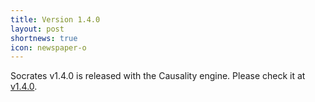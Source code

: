 ```yaml
---
title: Version 1.4.0
layout: post
shortnews: true
icon: newspaper-o
---
```


Socrates v1.4.0 is released with the Causality engine. Please check it at <a href="https://github.com/longph1989/Socrates/releases/tag/v1.4.0">v1.4.0</a>.